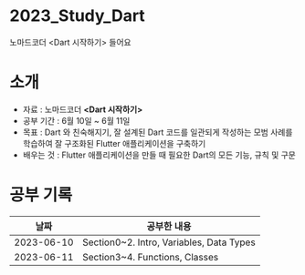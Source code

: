 # 2023_Study_Dart
노마드코더 <Dart 시작하기> 들어요

# 소개
- 자료 : 노마드코더 **<Dart 시작하기>**
- 공부 기간 : 6월 10일 ~ 6월 11일
- 목표 : Dart 와 친숙해지기, 잘 설계된 Dart 코드를 일관되게 작성하는 모범 사례를 학습하여 잘 구조화된 Flutter 애플리케이션을 구축하기
- 배우는 것 : Flutter 애플리케이션을 만들 때 필요한 Dart의 모든 기능, 규칙 및 구문

# 공부 기록
| 날짜         | 공부한 내용                                                         |
|------------|----------------------------------------------------------------|
| 2023-06-10 | Section0~2. Intro, Variables, Data Types                           |
| 2023-06-11 | Section3~4. Functions, Classes                           |
